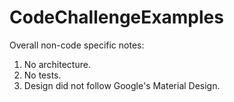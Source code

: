 # CodeChallengeExamples

Overall non-code specific notes:

1) No architecture.
2) No tests.
3) Design did not follow Google's Material Design.
